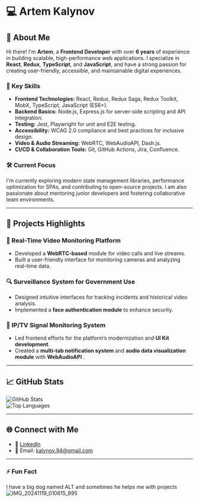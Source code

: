 # 💻 Artem Kalynov

## 👋 About Me  
Hi there! I'm **Artem**, a **Frontend Developer** with over **6 years** of experience in building scalable, high-performance web applications. I specialize in **React**, **Redux**, **TypeScript**, and **JavaScript**, and have a strong passion for creating user-friendly, accessible, and maintainable digital experiences.

### 🌟 Key Skills  
- **Frontend Technologies:** React, Redux, Redux Saga, Redux Toolkit, MobX, TypeScript, JavaScript (ES6+).  
- **Backend Basics:** Node.js, Express.js for server-side scripting and API integration.  
- **Testing:** Jest, Playwright for unit and E2E testing.  
- **Accessibility:** WCAG 2.0 compliance and best practices for inclusive design.  
- **Video & Audio Streaming:** WebRTC, WebAudioAPI, Dash.js.  
- **CI/CD & Collaboration Tools:** Git, GitHub Actions, Jira, Confluence.  

### 🛠️ Current Focus  
I'm currently exploring modern state management libraries, performance optimization for SPAs, and contributing to open-source projects. I am also passionate about mentoring junior developers and fostering collaborative team environments.  

---

## 🚀 Projects Highlights  
### 🎥 Real-Time Video Monitoring Platform  
- Developed a **WebRTC-based** module for video calls and live streams.  
- Built a user-friendly interface for monitoring cameras and analyzing real-time data.  

### 🔍 Surveillance System for Government Use  
- Designed intuitive interfaces for tracking incidents and historical video analysis.  
- Implemented a **face authentication module** to enhance security.  

### 📡 IP/TV Signal Monitoring System  
- Led frontend efforts for the platform’s modernization and **UI Kit development**.  
- Created a **multi-tab notification system** and **audio data visualization module** with **WebAudioAPI** .  

---

## 📈 GitHub Stats  
![GitHub Stats](https://github-readme-stats.vercel.app/api?username=Kalynov&show_icons=true&theme=radical)  
![Top Languages](https://github-readme-stats.vercel.app/api/top-langs/?username=Kalynov&layout=compact&theme=radical)  

---

## 🌐 Connect with Me  
- 💼 [LinkedIn](https://www.linkedin.com/in/kalynov/)  
- 📧 Email: kalynov.94@gmail.com  

---

### ⚡ Fun Fact  
I have a big dog named ALT and sometimes he helps me with projects
![IMG_20241119_010615_895](https://github.com/user-attachments/assets/d070e041-aa37-413b-8dc6-9c4b796ffecc)



<!--
**Kalynov/Kalynov** is a ✨ _special_ ✨ repository because its `README.md` (this file) appears on your GitHub profile.

Here are some ideas to get you started:

- 🔭 I’m currently working on ...
- 🌱 I’m currently learning ...
- 👯 I’m looking to collaborate on ...
- 🤔 I’m looking for help with ...
- 💬 Ask me about ...
- 📫 How to reach me: ...
- 😄 Pronouns: ...
- ⚡ Fun fact: ...
-->
